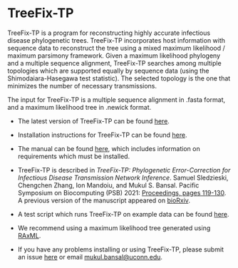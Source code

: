 # TreeFix-TP


TreeFix-TP is a program for reconstructing highly accurate infectious disease phylogenetic trees.
TreeFix-TP incorporates host information with sequence data to reconstruct the tree using 
a mixed maximum likelihood / maximum parsimony framework. Given a maximum likelihood phylogeny
and a multiple sequence alignment, TreeFix-TP searches among multiple topologies which are supported
equally by sequence data (using the Shimodaiara-Hasegawa test statistic). The selected topology
is the one that minimizes the number of necessary transmissions.

The input for TreeFix-TP is a multiple sequence alignment in .fasta format, and a maximum likelihood tree in .newick format.

* The latest version of TreeFix-TP can be found [here](https://github.com/samsledje/TreeFix-TP/releases).

* Installation instructions for TreeFix-TP can be found [here](https://github.com/samsledje/TreeFix-TP/blob/master/docs/INSTALL.txt).

* The manual can be found [here](https://github.com/samsledje/TreeFix-TP/blob/master/docs/TreeFix-TP-Manual.pdf), which includes information on requirements which must be installed.

* TreeFix-TP is described in *TreeFix-TP: Phylogenetic Error-Correction for Infectious Disease Transmission Network Inference*. Samuel Sledzieski, Chengchen Zhang, Ion Mandoiu, and Mukul S. Bansal. Pacific Symposium on Biocomputing (PSB) 2021: [Proceedings, pages 119-130](https://psb.stanford.edu/psb-online/proceedings/psb21/sledzieski.pdf). A previous version of the manuscript appeared on [bioRxiv](https://www.biorxiv.org/content/10.1101/813931v1).

* A test script which runs TreeFix-TP on example data can be found [here](https://github.com/samsledje/TreeFix-TP/tree/master/examples).

* We recommend using a maximum likelihood tree generated using [RAxML](https://sco.h-its.org/exelixis/web/software/raxml/index.html).

* If you have any problems installing or using TreeFix-TP, please submit an issue [here](https://github.com/samsledje/TreeFix-TP/issues) or email mukul.bansal@uconn.edu.
